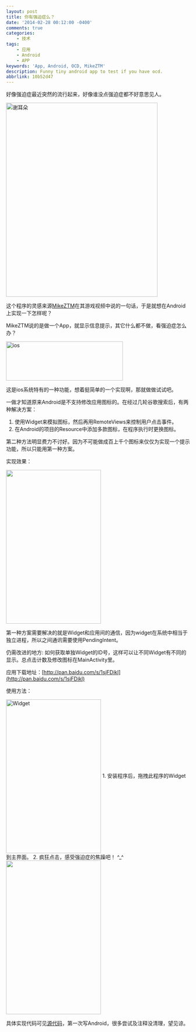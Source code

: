 ```yaml
---
layout: post
title: 你有强迫症么？
date: '2014-02-28 00:12:00 -0400'
comments: true
categories:
	- 技术
tags:
	- 应用
	- Android
	- APP
keywords: 'App, Android, OCD, MikeZTM'
description: Funny tiny android app to test if you have ocd.
abbrlink: 10b52d47
---
```

好像强迫症最近突然的流行起来，好像谁没点强迫症都不好意思见人。

<img src="http://images.cnitblog.com/blog/605265/201402/272253582995159.jpg" alt="谢耳朵" height="530" width="415" align="absmiddle" />

这个程序的灵感来源[MikeZTM](http://www.bilibili.tv/video/av984435/)在其游戏视频中说的一句话，于是就想在Android上实现一下怎样呢？

MikeZTM说的是做一个App，就显示信息提示，其它什么都不做，看强迫症怎么办？
<!-- more -->

<img src="http://images.cnitblog.com/blog/605265/201402/272304084071686.jpg" alt="ios" height="107" width="320" align="absmiddle" />

这是ios系统特有的一种功能，想着挺简单的一个实现啊，那就做做试试吧。

一做才知道原来Android是不支持修改应用图标的。在经过几轮谷歌搜索后，有两种解决方案：
1. 使用Widget来模拟图标，然后再用RemoteViews来控制用户点击事件。
2. 在Android的项目的Resource中添加多款图标，在程序执行时更换图标。

第二种方法明显费力不讨好。因为不可能做成百上千个图标来仅仅为实现一个提示功能，所以只能用第一种方案。

实现效果：

<img src="http://images.cnitblog.com/blog/605265/201402/272325102973466.png" alt="" height="420" width="260" align="absmiddle" />

第一种方案需要解决的就是Widget和应用间的通信，因为widget在系统中相当于独立进程，所以之间通讯需要使用PendingIntent。

仍需改进的地方: 如何获取单独Widget的ID号，这样可以让不同Widget有不同的显示。总点击计数及修改图标在MainActivity里。

应用下载地址：[http://pan.baidu.com/s/1sjFDikl](http://pan.baidu.com/s/1sjFDikl)

使用方法：

<img src="http://images.cnitblog.com/blog/605265/201402/272323445937216.png" alt="Widget" height="420" width="260" align="absmiddle" />
1. 安装程序后，拖拽此程序的Widget到主界面。
2. 疯狂点击，感受强迫症的焦躁吧！ ^_^

<img src="http://images.cnitblog.com/blog/605265/201402/272317242935234.png" alt="" height="420" width="260" align="absmiddle" />

具体实现代码可见[源代码](https://github.com/NoahDragon/do-you-have-ocd)，第一次写Android，很多尝试及注释没清理，望见谅。
